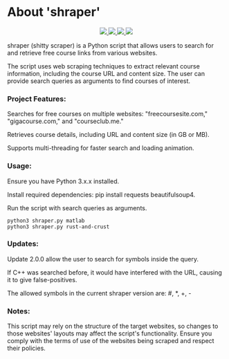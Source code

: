 # About 'shraper'

<p align="center">
   </a>
      <a href="https://github.com/Gh0stAn0n/packdoor">
      <img src="https://img.shields.io/badge/Version-2.0.0-darkgreen">
        <img src="https://img.shields.io/badge/Release%20Date-august%202023-purple">
  <img src="https://shields.io/badge/Python-100%25-066da5">
  <img src="https://shields.io/badge/Platform-Linux/Windows/Mac-darkred">
    </a>
  </p>
</p>

shraper (shitty scraper) is a Python script that allows users to search for and retrieve free course links from various websites.

The script uses web scraping techniques to extract relevant course information, including the course URL and content size. The user can provide search queries as arguments to find courses of interest.

### Project Features:

Searches for free courses on multiple websites: "freecoursesite.com," "gigacourse.com," and "courseclub.me."

Retrieves course details, including URL and content size (in GB or MB).

Supports multi-threading for faster search and loading animation.

### Usage:

Ensure you have Python 3.x.x installed.

Install required dependencies: pip install requests beautifulsoup4.

Run the script with search queries as arguments.

    python3 shraper.py matlab
    python3 shraper.py rust-and-crust

### Updates:

Update 2.0.0 allow the user to search for symbols inside the query.

If C++ was searched before, it would have interfered with the URL, causing it to give false-positives.

The allowed symbols in the current shraper version are: #, *, +, -

### Notes:

This script may rely on the structure of the target websites, so changes to those websites' layouts may affect the script's functionality.
Ensure you comply with the terms of use of the websites being scraped and respect their policies.
